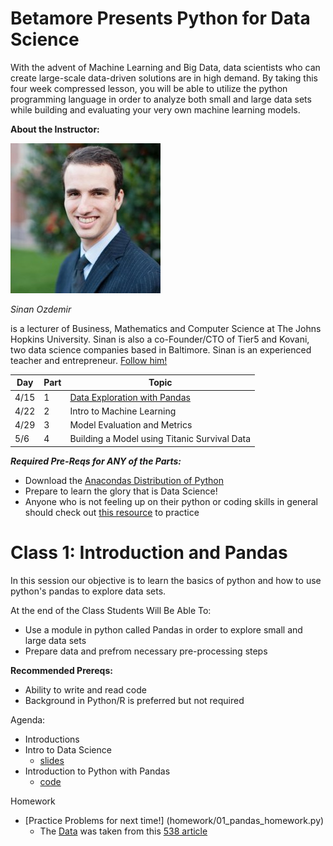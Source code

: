 # Betamore Presents Python for Data Science


With the advent of Machine Learning and Big Data, data scientists who can create large-scale data-driven solutions are in high demand. By taking this four week compressed lesson, you will be able to utilize the python programming language in order to analyze both small and large data sets while building and evaluating your very own machine learning models.

**About the Instructor:**

![alt tag](images/sinan-headshot.jpg)

*Sinan Ozdemir* 

is a lecturer of Business, Mathematics and Computer Science at The Johns Hopkins University. Sinan is also a co-Founder/CTO of Tier5 and Kovani, two data science companies based in Baltimore.
Sinan is an experienced teacher and entrepreneur.
[Follow him!](https://twitter.com/intent/user?screen_name=prof_oz)

 

Day | Part | Topic
--- | --- | ---
4/15 | 1 | [Data Exploration with Pandas](#class-1-introduction-and-pandas)
4/22 | 2 | Intro to Machine Learning
4/29 | 3 | Model Evaluation and Metrics
5/6 | 4 | Building a Model using Titanic Survival Data
 


***Required Pre-Reqs for ANY of the Parts:***

* Download the [Anacondas Distribution of Python](http://continuum.io/downloads)
* Prepare to learn the glory that is Data Science!
* Anyone who is not feeling up on their python or coding skills in general should check out [this resource](http://dataquest.io/missions) to practice



# Class 1: Introduction and Pandas

In this session our objective is to learn the basics of python and how to use python's pandas to explore data sets.

At the end of the Class Students Will Be Able To: 

* Use a module in python called Pandas in order to explore small and large data sets
* Prepare data and prefrom necessary pre-processing steps

**Recommended Prereqs:**

* Ability to write and read code
* Background in Python/R is preferred but not required


Agenda:

* Introductions
* Intro to Data Science 
	* [slides](slides/01_intro_to_data_science.pdf)
* Introduction to Python with Pandas 
	* [code](code/01_pandas.py)

Homework

* [Practice Problems for next time!] (homework/01_pandas_homework.py) 
	* The [Data](data/drinks.csv) was taken from this [538 article](http://fivethirtyeight.com/datalab/dear-mona-followup-where-do-people-drink-the-most-beer-wine-and-spirits/)